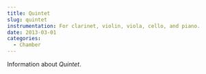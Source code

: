 ```yaml
---
title: Quintet
slug: quintet
instrumentation: For clarinet, violin, viola, cello, and piano.
date: 2013-03-01
categories:
  - Chamber
---
```

Information about _Quintet_.
